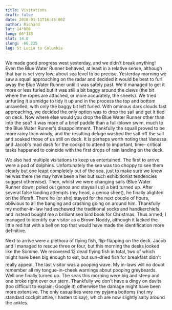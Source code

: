 ```yaml
---
title: Visitations
draft: false
date: 2018-01-11T16:45:00Z
author: Richard
lat: 14°000
long: 66°133
slat: 14.0
slong: -66.225
leg: St Lucia to Columbia 
---
```

We made good progress west yesterday, and we didn't break anything! Even the Blue Water 
Runner behaved, at least in a relative sense, although that bar is set very low; about sea level 
to be precise. Yesterday morning we saw a squall approaching on the radar and decided it 
would be best to furl away the Blue Water Runner until it was safely past. We'd managed to 
get it more or less furled but it was still a bit baggy around the clews (the bit where the ropes 
are attached, or more accurately, the sheets). We tried unfurling it a smidge to tidy it up and 
in the process the top and bottom unravelled, with only the baggy bit left furled. With 
ominous dark clouds fast approaching, we decided the only option was to drop the sail and 
get it tied on deck. Now where else would you drop the Blue Water Runner other than into 
the sea? It was more of a brief paddle than a full-blown swim, much to the Blue Water 
Runner's disappointment. Thankfully the squall proved to be more rainy than windy, and the 
resulting deluge washed the salt off the sail and soaked those of us still on deck. It is perhaps 
worth noting that Vanessa and Jacob's mad dash for the cockpit to attend to important, time-
critical tasks happened to coincide with the first drops of rain landing on the deck.

We also had multiple visitations to keep us entertained. The first to arrive were a pod of 
dolphins. Unfortunately the sea was too choppy to see them clearly but one leapt completely 
out of the sea, just to make sure we knew he was there (he may have been a her but such 
exhibitionist tendencies suggest otherwise). Then, whilst we were changing sails (Blue Water 
Runner down; poled out genoa and staysail up) a bird turned up. After several false landing 
attempts (my head, a genoa sheet), he finally alighted on the liferaft. There he (or she) stayed 
for the next couple of hours, oblivious to all the banging and crashing going on around him. 
Thankfully my mother-in-law had eschewed the traditional socks and handkerchiefs, and 
instead bought me a brilliant sea bird book for Christmas. Thus armed, I managed to identify 
our visitor as a Brown Noddy, although it lacked the little red hat with a bell on top that 
would have made the identification more definitive. 

Next to arrive were a plethora of flying fish, flip-flapping on the deck. Jacob and I managed to 
rescue three or four, but this morning the desks looked like the Somme. We recovered 12 
dead flying fish in total, two of which might have been big enough to eat, but sun-dried fish 
for breakfast didn't really appeal. The last visitor was a pooping wave. My in-laws will no 
doubt remember all my tongue-in-cheek warnings about pooping greybeards. Well one 
finally turned up. The seas this morning were big and steep and one broke right over our 
stern. Thankfully we don't have a dingy on davits (too difficult to explain; Google it) 
otherwise the damage might have been more extensive. The only casualties were my pyjama 
bottoms (not my standard cockpit attire, I hasten to say), which are now slightly salty around 
the ankles.
